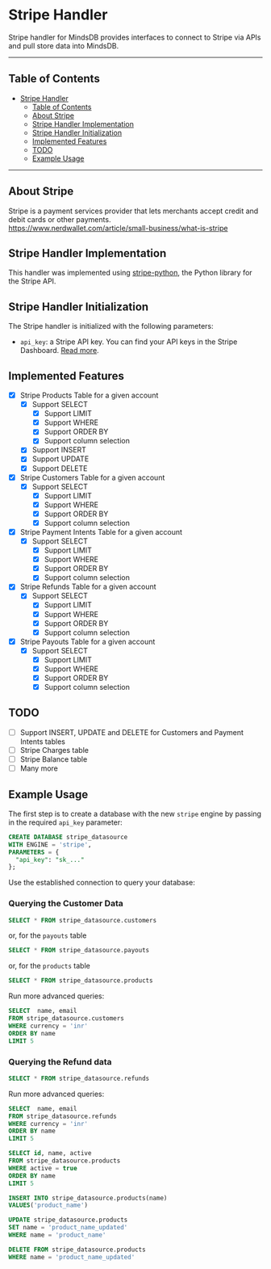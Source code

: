 # Stripe Handler

Stripe handler for MindsDB provides interfaces to connect to Stripe via APIs and pull store data into MindsDB.

---

## Table of Contents

- [Stripe Handler](#stripe-handler)
  - [Table of Contents](#table-of-contents)
  - [About Stripe](#about-stripe)
  - [Stripe Handler Implementation](#stripe-handler-implementation)
  - [Stripe Handler Initialization](#stripe-handler-initialization)
  - [Implemented Features](#implemented-features)
  - [TODO](#todo)
  - [Example Usage](#example-usage)

---

## About Stripe

Stripe is a payment services provider that lets merchants accept credit and debit cards or other payments.
<br>
https://www.nerdwallet.com/article/small-business/what-is-stripe

## Stripe Handler Implementation

This handler was implemented using [stripe-python](https://github.com/stripe/stripe-python), the Python library for the Stripe API.

## Stripe Handler Initialization

The Stripe handler is initialized with the following parameters:

- `api_key`: a Stripe API key. You can find your API keys in the Stripe Dashboard. [Read more](https://stripe.com/docs/keys).

## Implemented Features

- [x] Stripe Products Table for a given account
  - [x] Support SELECT
    - [x] Support LIMIT
    - [x] Support WHERE
    - [x] Support ORDER BY
    - [x] Support column selection
  - [x] Support INSERT
  - [x] Support UPDATE
  - [x] Support DELETE
- [x] Stripe Customers Table for a given account
  - [x] Support SELECT
    - [x] Support LIMIT
    - [x] Support WHERE
    - [x] Support ORDER BY
    - [x] Support column selection
- [x] Stripe Payment Intents Table for a given account
  - [x] Support SELECT
    - [x] Support LIMIT
    - [x] Support WHERE
    - [x] Support ORDER BY
    - [x] Support column selection
- [x] Stripe Refunds Table for a given account
  - [x] Support SELECT
    - [x] Support LIMIT
    - [x] Support WHERE
    - [x] Support ORDER BY
    - [x] Support column selection
- [x] Stripe Payouts Table for a given account
  - [x] Support SELECT
    - [x] Support LIMIT
    - [x] Support WHERE
    - [x] Support ORDER BY
    - [x] Support column selection

## TODO

- [ ] Support INSERT, UPDATE and DELETE for Customers and Payment Intents tables
- [ ] Stripe Charges table
- [ ] Stripe Balance table
- [ ] Many more

## Example Usage

The first step is to create a database with the new `stripe` engine by passing in the required `api_key` parameter:

~~~~sql
CREATE DATABASE stripe_datasource
WITH ENGINE = 'stripe',
PARAMETERS = {
  "api_key": "sk_..."
};
~~~~

Use the established connection to query your database:

### Querying the Customer Data
~~~~sql
SELECT * FROM stripe_datasource.customers
~~~~

or, for the `payouts` table
~~~~sql
SELECT * FROM stripe_datasource.payouts
~~~~

or, for the `products` table
~~~~sql
SELECT * FROM stripe_datasource.products
~~~~

Run more advanced queries:

~~~~sql
SELECT  name, email
FROM stripe_datasource.customers
WHERE currency = 'inr'
ORDER BY name
LIMIT 5
~~~~

### Querying the Refund data
~~~~sql
SELECT * FROM stripe_datasource.refunds
~~~~

Run more advanced queries:

~~~~sql
SELECT  name, email
FROM stripe_datasource.refunds
WHERE currency = 'inr'
ORDER BY name
LIMIT 5
~~~~


~~~~sql
SELECT id, name, active
FROM stripe_datasource.products
WHERE active = true
ORDER BY name
LIMIT 5
~~~~

~~~~sql
INSERT INTO stripe_datasource.products(name)
VALUES('product_name')
~~~~

~~~~sql
UPDATE stripe_datasource.products
SET name = 'product_name_updated'
WHERE name = 'product_name'
~~~~

~~~~sql
DELETE FROM stripe_datasource.products
WHERE name = 'product_name_updated'
~~~~
